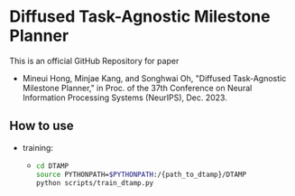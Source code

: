 # Diffused Task-Agnostic Milestone Planner

This is an official GitHub Repository for paper
- Mineui Hong, Minjae Kang, and Songhwai Oh, "Diffused Task-Agnostic Milestone Planner," in Proc. of the 37th Conference on Neural Information Processing Systems (NeurIPS), Dec. 2023.

## How to use
- training:
  
  - ```bash
    cd DTAMP
    source PYTHONPATH=$PYTHONPATH:/{path_to_dtamp}/DTAMP
    python scripts/train_dtamp.py
    ```
